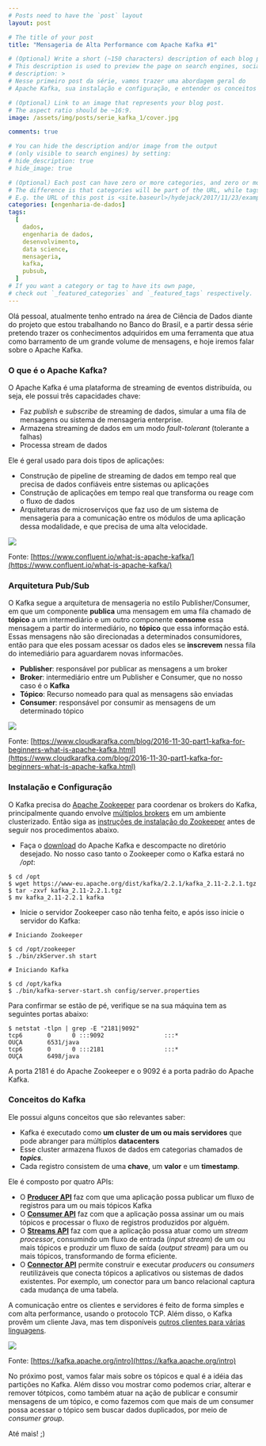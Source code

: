 ```yaml
---
# Posts need to have the `post` layout
layout: post

# The title of your post
title: "Mensageria de Alta Performance com Apache Kafka #1"

# (Optional) Write a short (~150 characters) description of each blog post.
# This description is used to preview the page on search engines, social media, etc.
# description: >
# Nesse primeiro post da série, vamos trazer uma abordagem geral do
# Apache Kafka, sua instalação e configuração, e entender os conceitos básicos de como ele funciona.

# (Optional) Link to an image that represents your blog post.
# The aspect ratio should be ~16:9.
image: /assets/img/posts/serie_kafka_1/cover.jpg

comments: true

# You can hide the description and/or image from the output
# (only visible to search engines) by setting:
# hide_description: true
# hide_image: true

# (Optional) Each post can have zero or more categories, and zero or more tags.
# The difference is that categories will be part of the URL, while tags will not.
# E.g. the URL of this post is <site.baseurl>/hydejack/2017/11/23/example-content/
categories: [engenharia-de-dados]
tags:
  [
    dados,
    engenharia de dados,
    desenvolvimento,
    data science,
    mensageria,
    kafka,
    pubsub,
  ]
# If you want a category or tag to have its own page,
# check out `_featured_categories` and `_featured_tags` respectively.
---
```


Olá pessoal, atualmente tenho entrado na área de Ciência de Dados diante do projeto que estou trabalhando no Banco do Brasil, e a partir dessa série pretendo trazer os conhecimentos adquiridos em uma ferramenta que atua como barramento de um grande volume de mensagens, e hoje iremos falar sobre o Apache Kafka.

### O que é o Apache Kafka?

O Apache Kafka é uma plataforma de streaming de eventos distribuída, ou seja, ele possui três capacidades chave:

- Faz _publish_ e _subscribe_ de streaming de dados, simular a uma fila de mensagens ou sistema de mensageria enterprise.
- Armazena streaming de dados em um modo _fault-tolerant_ (tolerante a falhas)
- Processa stream de dados

Ele é geral usado para dois tipos de aplicações:

- Construção de pipeline de streaming de dados em tempo real que precisa de dados confiáveis entre sistemas ou aplicações
- Construção de aplicações em tempo real que transforma ou reage com o fluxo de dados
- Arquiteturas de microserviços que faz uso de um sistema de mensageria para a comunicação entre os módulos de uma aplicação dessa modalidade, e que precisa de uma alta velocidade.

![](/assets/img/posts/serie_kafka_1/tipos_uso_kafka.png)

Fonte: [https://www.confluent.io/what-is-apache-kafka/](https://www.confluent.io/what-is-apache-kafka/)

### Arquitetura Pub/Sub

O Kafka segue a arquitetura de mensageria no estilo Publisher/Consumer, em que um componente **publica** uma mensagem em uma fila chamado de **tópico** a um intermediário e um outro componente **consome** essa mensagem a partir do intermediário, no **tópico** que essa informação está. Essas mensagens não são direcionadas a determinados consumidores, então para que eles possam acessar os dados eles se **inscrevem** nessa fila do intemediário para aguardarem novas informacões.

- **Publisher**: responsável por publicar as mensagens a um broker
- **Broker**: intermediário entre um Publisher e Consumer, que no nosso caso é o **Kafka**
- **Tópico**: Recurso nomeado para qual as mensagens são enviadas
- **Consumer**: responsável por consumir as mensagens de um determinado tópico

![](/assets/img/posts/serie_kafka_1/kafka_producer_consumer.png)

Fonte: [https://www.cloudkarafka.com/blog/2016-11-30-part1-kafka-for-beginners-what-is-apache-kafka.html](https://www.cloudkarafka.com/blog/2016-11-30-part1-kafka-for-beginners-what-is-apache-kafka.html)

### Instalação e Configuração

O Kafka precisa do [Apache Zookeeper](https://zookeeper.apache.org/) para coordenar os brokers do Kafka, principalmente quando envolve [múltiplos brokers](https://kafka.apache.org/documentation/#quickstart_multibroker) em um ambiente clusterizado. Então siga as [instruções de instalação do Zookeeper](https://zookeeper.apache.org/doc/r3.5.5/zookeeperStarted.html) antes de seguir nos procedimentos abaixo.

- Faça o [download](https://kafka.apache.org/downloads) do Apache Kafka e descompacte no diretório desejado. No nosso caso tanto o Zookeeper como o Kafka estará no _/opt_:

```shell
$ cd /opt
$ wget https://www-eu.apache.org/dist/kafka/2.2.1/kafka_2.11-2.2.1.tgz
$ tar -zxvf kafka_2.11-2.2.1.tgz
$ mv kafka_2.11-2.2.1 kafka
```

- Inicie o servidor Zookeeper caso não tenha feito, e após isso inicie o servidor do Kafka:

```shell
# Iniciando Zookeeper

$ cd /opt/zookeeper
$ ./bin/zkServer.sh start

# Iniciando Kafka

$ cd /opt/kafka
$ ./bin/kafka-server-start.sh config/server.properties
```

Para confirmar se estão de pé, verifique se na sua máquina tem as seguintes portas abaixo:

```shell
$ netstat -tlpn | grep -E "2181|9092"
tcp6       0      0 :::9092                 :::*                    OUÇA       6531/java
tcp6       0      0 :::2181                 :::*                    OUÇA       6498/java
```

A porta 2181 é do Apache Zookeeper e o 9092 é a porta padrão do Apache Kafka.

### Conceitos do Kafka

Ele possui alguns conceitos que são relevantes saber:

- Kafka é executado como **um cluster de um ou mais servidores** que pode abranger para múltiplos **datacenters**
- Esse cluster armazena fluxos de dados em categorias chamados de **_topics_**.
- Cada registro consistem de uma **chave**, um **valor** e um **timestamp**.

Ele é composto por quatro APIs:

- O [**Producer API**](https://kafka.apache.org/documentation.html#producerapi) faz com que uma aplicação possa publicar um fluxo de registros para um ou mais tópicos Kafka
- O [**Consumer API**](https://kafka.apache.org/documentation.html#consumerapi) faz com que a aplicação possa assinar um ou mais tópicos e processar o fluxo de registros produzidos por alguém.
- O [**Streams API**](https://kafka.apache.org/documentation/streams) faz com que a aplicação possa atuar como um _stream processor_, consumindo um fluxo de entrada (_input stream_) de um ou mais tópicos e produzir um fluxo de saída (_output stream_) para um ou mais tópicos, transformando de forma eficiente.
- O [**Connector API**](https://kafka.apache.org/documentation.html#connect) permite construir e executar _producers_ ou _consumers_ reutilizáveis que conecta tópicos a aplicativos ou sistemas de dados existentes. Por exemplo, um conector para um banco relacional captura cada mudança de uma tabela.

A comunicação entre os clientes e servidores é feito de forma simples e com alta performance, usando o protocolo TCP. Além disso, o Kafka provêm um cliente Java, mas tem disponíveis [outros clientes para várias linguagens](https://cwiki.apache.org/confluence/display/KAFKA/Clients).

![](/assets/img/posts/serie_kafka_1/kafka-apis.png)

Fonte: [https://kafka.apache.org/intro](https://kafka.apache.org/intro)

No próximo post, vamos falar mais sobre os tópicos e qual é a idéia das partições no Kafka. Além disso vou mostrar como podemos criar, alterar e remover tótpicos, como também atuar na ação de publicar e consumir mensagens de um tópico, e como fazemos com que mais de um consumer possa acessar o tópico sem buscar dados duplicados, por meio de _consumer group_.

Até mais! ;)
